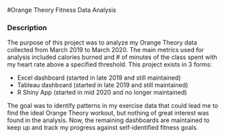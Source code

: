 #Orange Theory Fitness Data Analysis

### Description

The purpose of this project was to analyze my Orange Theory data collected from March 2019 to March 2020.  The main metrics used for analysis included calories burned and # of minutes of the class spent with my heart rate above a specified threshold.  This project exists in 3 forms: 
- Excel dashboard (started in late 2019 and still maintained)
- Tableau dashboard (started in late 2019 and still maintained)
- R Shiny App (started in mid 2020 and no longer maintained)


The goal was to identify patterns in my exercise data that could lead me to find the ideal Orange Theory workout, but nothing of great interest was found in the analysis.  Now, the remaining dashboards are maintained to keep up and track my progress against self-identified fitness goals.
